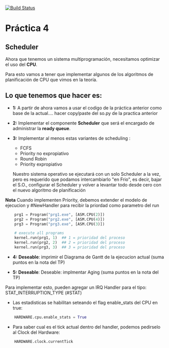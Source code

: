 [![Build Status](https://travis-ci.com/so-unq-2020-jueves/grupo_4.svg?token=cykm2ScxHwJVfFcZRzNY&branch=development)](https://travis-ci.com/so-unq-2020-jueves/grupo_4)

# Práctica 4
## Scheduler

Ahora que tenemos un sistema multiprogramación, necesitamos optimizar el uso del __CPU__.

Para esto vamos a tener que implementar algunos de los algoritmos de planificación de CPU que vimos en la teoría.



## Lo que tenemos que hacer es:


- __1:__ A partir de ahora vamos a usar el codigo de la práctica anterior como base de la actual.... hacer copy/paste del so.py de la practica anterior

- __2:__ Implementar el componente __Scheduler__ que será el encargado de administrar la __ready queue__. 


- __3:__ Implementar al menos estas variantes de scheduling :
  - FCFS
  - Priority no expropiativo 
  - Round Robin
  - Priority expropiativo 

  Nuestro sistema operativo se ejecutará con un solo Scheduler a la vez, pero es requerido que podamos intercambiarlo "en Frio", es decir, bajar el S.O., configurar el Scheduler y volver a levantar todo desde cero con el nuevo algoritmo de planificación 



__Nota__ Cuando implementen Priority, debemos extender el modelo de ejecucion y #NewHandler para recibir la priordad como parametro del run


```python
    prg1 = Program("prg1.exe", [ASM.CPU(2)])
    prg2 = Program("prg2.exe", [ASM.CPU(4)])
    prg3 = Program("prg3.exe", [ASM.CPU(3)])

    # execute all programs
    kernel.run(prg1, 1)  ## 1 = prioridad del proceso
    kernel.run(prg2, 2)  ## 2 = prioridad del proceso
    kernel.run(prg3, 3)  ## 3 = prioridad del proceso
```

- __4:__ __Deseable__: imprimir el Diagrama de Gantt de la ejecucion actual (suma puntos en la nota del TP)

- __5:__ __Deseable__: Deseable: implmentar Aging (suma puntos en la nota del TP)



Para implementar esto, pueden agregar un IRQ Handler para el tipo: STAT_INTERRUPTION_TYPE (#STAT)
-  Las estadisticas se habilitan seteando el flag enable_stats del CPU en true:
```python
    HARDWARE.cpu.enable_stats = True
```

- Para saber cual es el tick actual dentro del handler, podemos pedirselo al Clock del Hardware: 
```python
    HARDWARE.clock.currentTick
```
